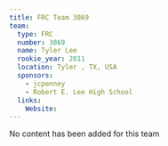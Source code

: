 ```yaml
---
title: FRC Team 3869
team:
  type: FRC
  number: 3869
  name: Tyler Lee
  rookie_year: 2011
  location: Tyler , TX, USA
  sponsors:
    - jcpenney
    - Robert E. Lee High School
  links:
    Website: 
---
```

No content has been added for this team